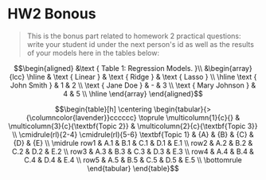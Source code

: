 # HW2 Bonous

> This is the bonus part related to homework 2 practical questions:
> write your student id under the next person's id as well as the results of your models here in the tables below:

$$\begin{aligned}
&\text { Table 1: Regression Models. }\\
&\begin{array}{lcc}
\hline & \text { Linear } & \text { Ridge } & \text { Lasso } \\
\hline \text { John Smith } & 1 & 2 \\
\text { Jane Doe } & - & 3 \\
\text { Mary Johnson } & 4 & 5 \\
\hline
\end{array}
\end{aligned}$$


$$\begin{table}[h]
\centering
\begin{tabular}{>{\columncolor{lavender}}cccccc}
\toprule
\multicolumn{1}{c}{} & \multicolumn{3}{c}{\textbf{Topic 2}} & \multicolumn{2}{c}{\textbf{Topic 3}} \\
\cmidrule(rl){2-4} \cmidrule(rl){5-6}
\textbf{Topic 1} & {A} & {B} & {C} & {D} & {E} \\
\midrule
row1 & A.1 & B.1 & C.1 & D.1 & E.1 \\
row2 & A.2 & B.2 & C.2 & D.2 & E.2 \\
row3 & A.3 & B.3 & C.3 & D.3 & E.3 \\
row4 & A.4 & B.4 & C.4 & D.4 & E.4 \\
row5 & A.5 & B.5 & C.5 & D.5 & E.5 \\
\bottomrule
\end{tabular}
\end{table}$$
